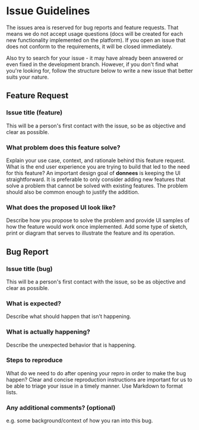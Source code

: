 # Issue Guidelines

The issues area is reserved for bug reports and feature requests. That means we do not accept usage questions (docs will be created for each new functionality implemented on the platform). If you open an issue that does not conform to the requirements, it will be closed immediately.

Also try to search for your issue - it may have already been answered or even fixed in the development branch. However, if you don't find what you're looking for, follow the structure below to write a new issue that better suits your nature.

## Feature Request

### **Issue title (feature)**

This will be a person's first contact with the issue, so be as objective and clear as possible.

### **What problem does this feature solve?**

Explain your use case, context, and rationale behind this feature request. What is the end user experience you are trying to build that led to the need for this feature? An important design goal of **donnees** is keeping the UI straightforward. It is preferable to only consider adding new features that solve a problem that cannot be solved with existing features. The problem should also be common enough to justify the addition.

### **What does the proposed UI look like?**

Describe how you propose to solve the problem and provide UI samples of how the feature would work once implemented. Add some type of sketch, print or diagram that serves to illustrate the feature and its operation.

## Bug Report

### **Issue title (bug)**

This will be a person's first contact with the issue, so be as objective and clear as possible.

### **What is expected?**

Describe what should happen that isn't happening.

### **What is actually happening?**

Describe the unexpected behavior that is happening.

### **Steps to reproduce**

What do we need to do after opening your repro in order to make the bug happen? Clear and concise reproduction instructions are important for us to be able to triage your issue in a timely manner. Use Markdown to format lists.

### **Any additional comments? (optional)**

e.g. some background/context of how you ran into this bug.

